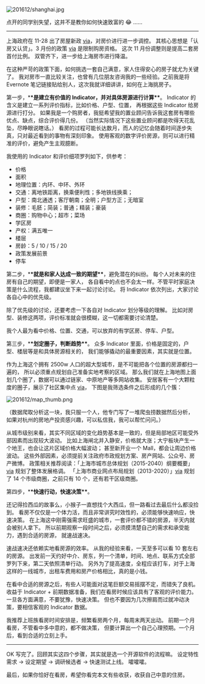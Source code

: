 

![201612/shanghai.jpg](https://e25ba8-log4d-c.dijingchao.com/upload_dropbox/201612/shanghai.jpg)

点开的同学别失望，这并不是教你如何快速致富的 😂 ……

---

上海政府在 11-28 出了房屋新政 [via](http://sh.xinhuanet.com/2016-11/28/c_135864791.htm)，对房价进行进一步调控。
其核心思想是「认房又认贷」。3 月份的政策 [via](http://www.shanghai.gov.cn/nw2/nw2314/nw2319/nw10800/nw11408/nw39426/u26aw46965.html) 是限制购房资格。
这次 11 月份调整则是提高二套房首付比例。
双管齐下，进一步给上海房市进行降温。

在这种严苛的政策下面，如何挑选一套自己满意，家人住得安心的房子就尤为关键了。
我对房市一直比较关注，也曾有几位朋友咨询我的一些经验。之前我是将 Evernote
笔记链接贴给别人，这次我就详细讲讲，如何在上海挑房子。

第一步，\***\*是建立有价值的 Indicator，并对具体房源进行计算\*\***。
Indicator 的含义是建立一系列评价指标，比如价格、户型、位置，
再根据这些 Indicator 给房源进行打分。
如果我是一个购房者，我挺希望我的置业顾问告诉我这套房有哪些优点、缺点，综合评价得几份。
（当然实际情况下这些置业顾问都是吹得天花乱坠，尽睁眼说瞎话。）
看房的过程可能长达数月，而人的记忆会随着时间逐步失真，只对最近看到的事物有深刻印象。
使用客观的数字评价房源，则可以进行精准的评价，避免产生主观臆断。

<!-- more -->

我使用的 Indicator 和评价细项罗列如下，供参考：

- 价格
- 面积
- 地理位置：内环、中环、外环
- 交通：离地铁距离，换乘便利性；多地铁线换乘；
- 户型：南北通透；客厅朝南；全明；户型方正；无暗室
- 装修：毛胚；简装；普通；精装；豪装
- 商圈：购物中心；超市；菜场
- 学区房
- 产权：满五唯一
- 楼层
- 房龄：5 / 10 / 15 / 20
- 政策发展前景
- 停车

第二步，\***\*就是和家人达成一致的期望\*\***，避免潜在的纠纷。
每个人对未来的住房有自己的期望，即便是一家人，
各自看中的点也不会太一样。不管平时家庭决策是什么流程，我都建议坐下来一起讨论讨论。
将 Indicator 依次列出，大家讨论各自心中的优先级。

除了优先级的讨论，还要考虑一下各自对 Indicator 划分等级的理解。
比如对房型、装修这两项，评价标准就会很模糊，这一切都需要讨论清楚。

我个人最为看中价格、位置、交通，可以放弃的有学区房、停车、户型。

第三步，\***\*划定圈子，判断趋势\*\***。
众多 Indicator 里面，价格是固定的，户型、楼层等是和具体房源相关的，
我们能够撬动的最重要因素，其实就是位置。

作为上海这个拥有 2500w 人口的超大型城市，是不可能把各个位置的房源都扫一遍的，
所以必须重点规划自己准备实地考察的区域。
那么我们就在上海地图上面划几个圈了，数据可以通过链家、中原地产等多网站收集。
安居客有一个大颗粒度的圈子，展示了社区集中点 [via](http://shanghai.anjuke.com/)，
下图是我筛选条件之后形成的几个簇：

![201612/map_thumb.png](https://e25ba8-log4d-c.dijingchao.com/upload_dropbox/201612/map_thumb.png)

（数据爬取分析这一块，我只服一个人，他专门写了一堆爬虫捞数据然后分析，
如果对杭州的房地产投资感兴趣，可以私信我，我可以帮忙问问。）

从城市级别来看，其实不同区域的变化趋势基本是一致的，但是局部地区可能受外部因素而出现较大波动。
比如上海闸北并入静安，价格就大涨；大宁板块产生一个地王，也会让这片区域价格大幅波动；
甚至新开业一个 Mall，都会让周边价格波动。
这些外部因素，必须提前关注政府市政规划方案、房产网站、公众号、房产微博。
政策相关推荐阅读：「上海市城市总体规划（2015-2040）纲要概要」
[via](http://2040.shgtj.net/web/) 规划了整体发展格调。
「上海市商业网点布局规划（2013-2020）」[via](http://www.scofcom.gov.cn/zxxxgk/235081.htm) 规划了 14 个市级商圈，之前只有 10 个，还有若干区级商圈。

第四步，\***\*快速行动，快速决策\*\***。

还记得捡西瓜的故事么，小猴子一直想找个大西瓜，但一路看过去最后什么都没捡到。
看房不仅仅是一个体力活，而且非常讲究时效性的，必须能够快速响应，快速决策。
在上海这中刚需强需求旺盛的城市，一套评价都不错的房源，半天内就会被别人拿下。
所以前期观察一段时间之后，必须摸清楚自己的需求和承受能力，遇到合适的房源，
就速战速决。

速战速决还依赖实地看房源的效率。
从我的经验来看，一天至多可以看 10 套左右的房源。
出发前一天约好中介、房东，列一个清单，时间、地点、联系方式全部罗列下来，第二天依照清单行动。
另外为了提高速度，全程应该打车，对于上海这样的一线城市，出租车费用和房产价格相比，真的是小钱。

在看中合适的房源之后，有些人可能面对这笔巨额交易摇摆不定，而错失了良机。
收益于 Indicator + 前期数据准备，我们在看房时候应该具有了客观的评价能力。
一旦各方面满意，不要犹豫，快速决策。
但也不要因为几次擦肩而过就冲动决策，要相信客观的 Indicator 数据。

我推荐上班族看房时间安排是，频繁看房两个月，每周末两天出动。
前期一个月看房，不管看中多中意的，都不做决策，
但要计算出一个自己心理预期。一个月后，看到合适的立刻上手。

---

OK 写完了。回顾其实这四个步骤，其实就是选一个开源软件的流程嘛。
设定特性需求 -> 设定期望 -> 调研候选者 -> 快速测试上线。
嚯嚯嚯。

最后，如果你恰好在看房，希望你看完本文有些收获，收获自己中意的住房。

